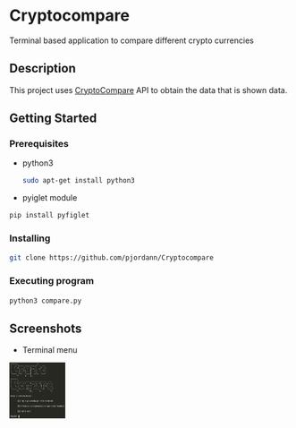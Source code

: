 # Cryptocompare

Terminal based application to compare different crypto currencies

## Description

This project uses [CryptoCompare](https://min-api.cryptocompare.com/documentation) API  to obtain the data that is shown data.

## Getting Started

### Prerequisites

* python3
  ```sh
  sudo apt-get install python3
  ```
* pyiglet module
```sh
pip install pyfiglet
```

### Installing

```sh
git clone https://github.com/pjordann/Cryptocompare
```

### Executing program
```sh
python3 compare.py
```

## Screenshots
* Terminal menu
<img src="https://github.com/pjordann/Cryptocompare/blob/main/images/1.png" width="100" height="100">
